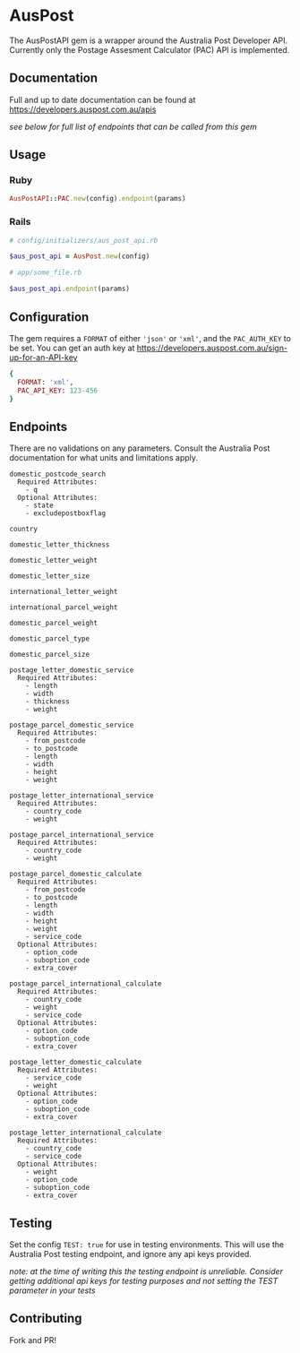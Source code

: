 # AusPost

The AusPostAPI gem is a wrapper around the Australia Post Developer API. Currently only the Postage Assesment Calculator (PAC) API is implemented.

## Documentation

Full and up to date documentation can be found at https://developers.auspost.com.au/apis

*see below for full list of endpoints that can be called from this gem*

## Usage

### Ruby

```ruby
AusPostAPI::PAC.new(config).endpoint(params)
```

### Rails

```ruby
# config/initializers/aus_post_api.rb

$aus_post_api = AusPost.new(config)

# app/some_file.rb

$aus_post_api.endpoint(params)
```

## Configuration
The gem requires a `FORMAT` of either `'json'` or `'xml'`, and the `PAC_AUTH_KEY` to be set. You can get an auth key at https://developers.auspost.com.au/sign-up-for-an-API-key

```ruby
{
  FORMAT: 'xml',
  PAC_API_KEY: 123-456
}
```

## Endpoints

There are no validations on any parameters. Consult the Australia Post documentation for what units and limitations apply.

```
domestic_postcode_search
  Required Attributes:
    - q
  Optional Attributes:
    - state
    - excludepostboxflag

country

domestic_letter_thickness

domestic_letter_weight

domestic_letter_size

international_letter_weight

international_parcel_weight

domestic_parcel_weight

domestic_parcel_type

domestic_parcel_size

postage_letter_domestic_service
  Required Attributes:
    - length
    - width
    - thickness
    - weight

postage_parcel_domestic_service
  Required Attributes:
    - from_postcode
    - to_postcode
    - length
    - width
    - height
    - weight

postage_letter_international_service
  Required Attributes:
    - country_code
    - weight

postage_parcel_international_service
  Required Attributes:
    - country_code
    - weight

postage_parcel_domestic_calculate
  Required Attributes:
    - from_postcode
    - to_postcode
    - length
    - width
    - height
    - weight
    - service_code
  Optional Attributes:
    - option_code
    - suboption_code
    - extra_cover

postage_parcel_international_calculate
  Required Attributes:
    - country_code
    - weight
    - service_code
  Optional Attributes:
    - option_code
    - suboption_code
    - extra_cover

postage_letter_domestic_calculate
  Required Attributes:
    - service_code
    - weight
  Optional Attributes:
    - option_code
    - suboption_code
    - extra_cover

postage_letter_international_calculate
  Required Attributes:
    - country_code
    - service_code
  Optional Attributes:
    - weight
    - option_code
    - suboption_code
    - extra_cover
```

## Testing
Set the config `TEST: true` for use in testing environments. This will use the Australia Post testing endpoint, and ignore any api keys provided.

*note: at the time of writing this the testing endpoint is unreliable. Consider getting additional api keys for testing purposes and not setting the TEST parameter in your tests*

## Contributing
Fork and PR!
